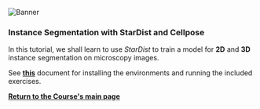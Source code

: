 ![Banner](https://heathered-minnow-f5a.notion.site/image/https%3A%2F%2Fs3-us-west-2.amazonaws.com%2Fsecure.notion-static.com%2F2c209d92-b863-455c-96e3-e19a1e6be8c2%2Fbanner.png?table=block&id=9e7f6029-6d6b-4423-9b2d-b89cbb49d75a&spaceId=10bcea8c-e347-41c2-830b-9cba925c8c74&width=2000&userId=&cache=v2)


### Instance Segmentation with StarDist and Cellpose

In this tutorial, we shall learn to use *StarDist* to train a model for **2D** and **3D** instance segmentation on microscopy images.

See **[this](https://carbonated-tub-0d7.notion.site/Instance-Segmentation-with-StarDist-and-Cellpose-DL4MIA-22-2ec6d85d79904be6964f5ecf76e4f50a)** document for installing the environments and running the included exercises. 

**[Return to the Course's main page](https://tinyurl.com/7z8jxx2w)**
